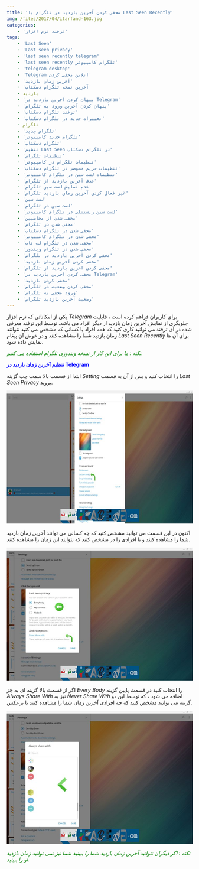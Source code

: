 ```yaml
---
title: 'مخفی کردن آخرین بازدید در تلگرام با Last Seen Recently'
img: /files/2017/04/itarfand-163.jpg
categories:
    - 'ترفند نرم افزار'
tags:
    - 'Last Seen'
    - 'Last seen privacy'
    - 'last seen recently telegram'
    - 'last seen recently تلگرام کامپیوتر'
    - 'telegram desktop'
    - 'Telegram انلاین محفی کردن'
    - 'آخرین زمان بازدید'
    - 'آخرین نسخه تلگرام دسکتاپ'
    - بازدید
    - 'پنهان کردن آخرین بازدید در Telegram'
    - 'پنهان کردن آخرین ورود به تلگرام'
    - 'ترفند تلگرام دسکتاپ'
    - 'تغییرات جدید در تلگرام دسکتاپ'
    - تلگرام
    - 'تلگرام جدید'
    - 'تلگرام جدید کامپیوتر'
    - 'تلگرام دسکتاپ'
    - 'تنظیم Last Seen در تلگرام دسکتاپ'
    - 'تنظیمات تلگرام'
    - 'تنظیمات تلگرام در کامپیوتر'
    - 'تنظیمات حریم خصوصی در تلگرام دسکتاپ'
    - 'تنظیمات لست سین در تلگرام کامپیوتر'
    - 'حذف آخرین بازدید از تلگرام'
    - 'عدم نمایش لست سین تلگرام'
    - 'غیر فعال کردن آخرین زمان بازدید تلگرام'
    - 'لست سین'
    - 'لست سین در تلگرام'
    - 'لست سین ریسنتلی در تلگرام کامپیوتر'
    - 'مخفی شدن از مخاطبین'
    - 'مخفی شدن در تلگرام'
    - 'مخفی شدن در تلگرام دسکتاپ'
    - 'مخفی شدن در تلگرام کامپیوتر'
    - 'مخفی شدن در تلگرام لب تاب'
    - 'مخفی شدن در تلگرام ویندوز'
    - 'مخفی کردن آخرین بازدید در تلگرام'
    - 'مخفی کردن آخرین زمان بازدید'
    - 'مخفی کردن اخرین بازدید از تلگرام'
    - 'مخفی کردن اخرین بازدید در Telegram'
    - 'مخفی کردن بازدید'
    - 'مخفی کردن وضعیت در تلگرام'
    - 'ورود مخفی به تلگرام'
    - 'وضعیت آخرین بازدید تلگرام'
---
```


یکی از امکاناتی که نرم افزار *Telegram* برای کاربران فراهم کرده است ، قابلیت جلویگری از نمایش آخرین زمان بازدید از دیگر افراد می باشد. توسط این ترفند معرفی شده در آی ترفند می توانید کاری کنید که همه افراد یا کسانی که مشخص می کنید نتوانند زمان بازدید شما را مشاهده کنند و در عوض آن پیغام *Last Seen Recently* برای آن ها نمایش داده شود.

<span style="color: #008000;">*نکته : ما برای این کار از نسخه ویندوزی تلگرام استفاده می کنیم.*</span>

<span style="color: #0000ff;">**تنظیم آخرین زمان بازدید در Telegram**</span>

ابتدا از قسمت بالا سمت چپ گزینه *Setting* را انتخاب کنید و پس از آن به قسمت *Last Seen Privacy* بروید.

![mhkarami97](/files/2017/04/itarfand-160.jpg)  

اکنون در این قسمت می توانید مشخص کنید که چه کسانی می توانند آخرین زمان بازدید شما را مشاهده کنند و یا افرادی را در مشخص کنید که نتوانند این زمان را مشاهده کنند.

![mhkarami97](/files/2017/04/itarfand-161.jpg)  

اگر از قسمت بالا گزینه ای به جز *Every Body* را انتخاب کنید در قسمت پایین گزینه *Always Share With* نیز به *Never Share With* اضافه می شود ، که توسط این دو گزینه می توانید مشخص کنید که چه افرادی آخرین زمان شما را مشاهده کنند یا برعکس.

![mhkarami97](/files/2017/04/itarfand-162.jpg)  

<span style="color: #008000;">*نکته : اگر دیگران نتوانید آخرین زمان بازدید شما را ببینید شما نیز نمی توانید زمان بازدید او را ببینید.*</span>